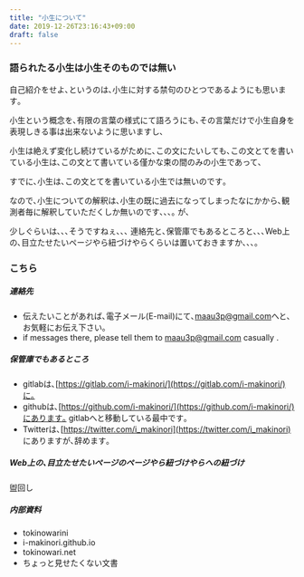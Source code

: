 ```yaml
---
title: "小生について"
date: 2019-12-26T23:16:43+09:00
draft: false
---
```


### 語られたる小生は小生そのものでは無い


自己紹介をせよ､というのは､小生に対する禁句のひとつであるようにも思います｡

小生という概念を､有限の言葉の様式にて語ろうにも､その言葉だけで小生自身を表現しきる事は出来ないように思いますし､

小生は絶えず変化し続けているがために､この文にたいしても､この文とてを書いている小生は､この文とて書いている僅かな束の間のみの小生であって､

すでに､小生は､この文とてを書いている小生では無いのです｡

なので､小生についての解釈は､小生の既に過去になってしまったなにかから､観測者毎に解釈していただくしか無いのです､､､｡ が､

少しぐらいは､､､そうですねぇ､､､ 連絡先と､保管庫でもあるところと､､､Web上の､目立たせたいページやら紐づけやらくらいは置いておきますか､､､｡


### こちら

##### 連絡先

- 伝えたいことがあれば､電子メール(E-mail)にて､[maau3p@gmail.com](mailto:maau3p@gmail.com)へと､お気軽にお伝え下さい｡
- if messages there, please tell them to [maau3p@gmail.com](mailto:maau3p@gmail.com) casually .

##### 保管庫でもあるところ

- gitlabは､[https://gitlab.com/i-makinori/](https://gitlab.com/i-makinori/)に｡
- githubは､[https://github.com/i-makinori/](https://github.com/i-makinori/)にあります｡
  gitlabへと移動している最中です｡
- Twitterは､[https://twitter.com/i_makinori](https://twitter.com/i_makinori)
  にありますが､辞めます｡


##### Web上の､目立たせたいページのページやら紐づけやらへの紐づけ

盥回し


##### 内部資料

- tokinowarini
- i-makinori.github.io
- tokinowari.net
- ちょっと見せたくない文書



